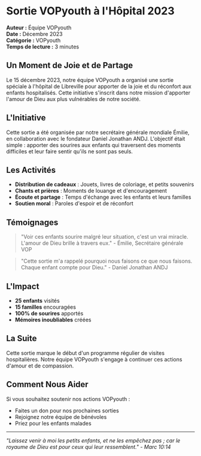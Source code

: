 # Sortie VOPyouth à l'Hôpital 2023

**Auteur :** Équipe VOPyouth  
**Date :** Décembre 2023  
**Catégorie :** VOPyouth  
**Temps de lecture :** 3 minutes

## Un Moment de Joie et de Partage

Le 15 décembre 2023, notre équipe VOPyouth a organisé une sortie spéciale à l'hôpital de Libreville pour apporter de la joie et du réconfort aux enfants hospitalisés. Cette initiative s'inscrit dans notre mission d'apporter l'amour de Dieu aux plus vulnérables de notre société.

## L'Initiative

Cette sortie a été organisée par notre secrétaire générale mondiale Émilie, en collaboration avec le fondateur Daniel Jonathan ANDJ. L'objectif était simple : apporter des sourires aux enfants qui traversent des moments difficiles et leur faire sentir qu'ils ne sont pas seuls.

## Les Activités

- **Distribution de cadeaux** : Jouets, livres de coloriage, et petits souvenirs
- **Chants et prières** : Moments de louange et d'encouragement
- **Écoute et partage** : Temps d'échange avec les enfants et leurs familles
- **Soutien moral** : Paroles d'espoir et de réconfort

## Témoignages

> "Voir ces enfants sourire malgré leur situation, c'est un vrai miracle. L'amour de Dieu brille à travers eux." - Émilie, Secrétaire générale VOP

> "Cette sortie m'a rappelé pourquoi nous faisons ce que nous faisons. Chaque enfant compte pour Dieu." - Daniel Jonathan ANDJ

## L'Impact

- **25 enfants** visités
- **15 familles** encouragées
- **100% de sourires** apportés
- **Mémoires inoubliables** créées

## La Suite

Cette sortie marque le début d'un programme régulier de visites hospitalières. Notre équipe VOPyouth s'engage à continuer ces actions d'amour et de compassion.

## Comment Nous Aider

Si vous souhaitez soutenir nos actions VOPyouth :
- Faites un don pour nos prochaines sorties
- Rejoignez notre équipe de bénévoles
- Priez pour les enfants malades

---

*"Laissez venir à moi les petits enfants, et ne les empêchez pas ; car le royaume de Dieu est pour ceux qui leur ressemblent." - Marc 10:14*
